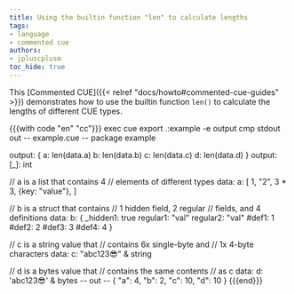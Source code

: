 ```yaml
---
title: Using the builtin function "len" to calculate lengths
tags:
- language
- commented cue
authors:
- jpluscplusm
toc_hide: true
---
```


This [Commented CUE]({{< relref "docs/howto#commented-cue-guides" >}})
demonstrates how to use the builtin function `len()` to calculate the lengths
of different CUE types.

{{{with code "en" "cc"}}}
exec cue export .:example -e output
cmp stdout out
-- example.cue --
package example

output: {
	a: len(data.a)
	b: len(data.b)
	c: len(data.c)
	d: len(data.d)
}
output: [_]: int

// a is a list that contains 4
// elements of different types
data: a: [
	1,
	"2",
	3 * 3,
	{key: "value"},
]

// b is a struct that contains
// 1 hidden field, 2 regular
// fields, and 4 definitions
data: b: {
	_hidden1: true
	regular1: "val"
	regular2: "val"
	#def1:    1
	#def2:    2
	#def3:    3
	#def4:    4
}

// c is a string value that
// contains 6x single-byte and
// 1x 4-byte characters
data: c: "abc123😎" & string

// d is a bytes value that
// contains the same contents
// as c
data: d: 'abc123😎' & bytes
-- out --
{
    "a": 4,
    "b": 2,
    "c": 10,
    "d": 10
}
{{{end}}}
